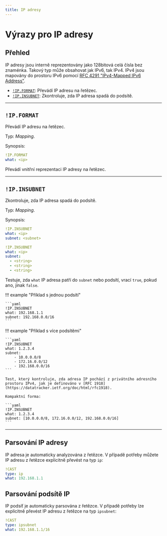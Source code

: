 ```yaml
---
title: IP adresy
---
```


# Výrazy pro IP adresy

## Přehled

IP adresy jsou interně reprezentovány jako 128bitová celá čísla bez znaménka.
Takový typ může obsahovat jak IPv6, tak IPv4.
IPv4 jsou mapovány do prostoru IPv6 pomocí [RFC 4291 "IPv4-Mapped IPv6 Address"](https://datatracker.ietf.org/doc/html/rfc4291#section-2.5.5.2).

* [`!IP.FORMAT`](#ipformat): Převádí IP adresu na řetězec.
* [`!IP.INSUBNET`](#ipinsubnet): Zkontroluje, zda IP adresa spadá do podsítě.

---

## `!IP.FORMAT`

Převádí IP adresu na řetězec.

Typ: _Mapping_.

Synopsis:

```yaml
!IP.FORMAT
what: <ip>
```

Převádí vnitřní reprezentaci IP adresy na řetězec.

---

## `!IP.INSUBNET`

Zkontroluje, zda IP adresa spadá do podsítě.

Typ: _Mapping_.

Synopsis:

```yaml
!IP.INSUBNET
what: <ip>
subnet: <subnet>
```

```yaml
!IP.INSUBNET
what: <ip>
subnet:
  - <string>
  - <string>
  - <string>
```

Testuje, zda `what` IP adresa patří do `subnet` nebo podsítí, vrací `true`, pokud ano, jinak `false`.

!!! example "Příklad s jednou podsítí"

    ```yaml
    !IP.INSUBNET
    what: 192.168.1.1
    subnet: 192.168.0.0/16
    ```

!!! example "Příklad s více podsítěmi"

    ```yaml
    !IP.INSUBNET
    what: 1.2.3.4
    subnet:
        - 10.0.0.0/8
        - 172.16.0.0/12
        - 192.168.0.0/16
    ```

    Test, který kontroluje, zda adresa IP pochází z privátního adresního prostoru IPv4, jak je definováno v [RFC 1918](https://datatracker.ietf.org/doc/html/rfc1918).

    Kompaktní forma:

    ```yaml
    !IP.INSUBNET
    what: 1.2.3.4
    subnet: [10.0.0.0/8, 172.16.0.0/12, 192.168.0.0/16]
    ```

---

## Parsování IP adresy

IP adresa je automaticky analyzována z řetězce.
V případě potřeby můžete IP adresu z řetězce explicitně převést na typ `ip`:

```yaml
!CAST
type: ip
what: 192.168.1.1
```

## Parsování podsítě IP

IP podsíť je automaticky parsována z řetězce.
V případě potřeby lze explicitně převést IP adresu z řetězce na typ `ipsubnet`:

```yaml
!CAST
type: ipsubnet
what: 192.168.1.1/16
```